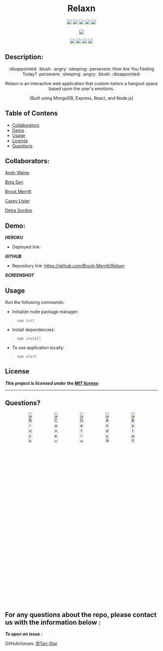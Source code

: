 <h1 align="center">Relaxn</h1>


<p align="center">
<img src="https://img.shields.io/badge/license-MIT-red"/>
<img src="https://img.shields.io/github/repo-size/Brock-Merritt/Relaxn?style=flat&logo=appveyor"/>
<img src="https://img.shields.io/github/languages/top/Brock-Merritt/Relaxn?style=flat&logo=appveyor"/>
<img src="https://img.shields.io/github/last-commit/Brock-Merritt/Relaxn?style=flat&logo=appveyor"/>
<img src="https://img.shields.io/github/issues/Brock-Merritt/Relaxn?style=flat&logo=appveyor"/>
</P>
<p align="center">
<img src="https://img.shields.io/badge/M.E.R.N.-white"/>
</p>
<p align="center">
<img src="https://img.shields.io/badge/MongoDB-orange"/>
  <img src="https://img.shields.io/badge/Express-purple" >
<img src="https://img.shields.io/badge/React-yellow" />
<img src="https://img.shields.io/badge/Node.js-blue"  />
</p>

## Description:

<p align="center">
  :disappointed: <!-- sad --> :blush: <!-- happy --> :angry:<!-- angry --> :sleeping: <!-- tired --> :persevere:<!-- stressed -->    How Are You Feeling Today?    :persevere:<!-- stressed --> :sleeping: <!-- tired --> :angry:<!-- angry --> :blush: <!--   happy --> :disappointed: <!-- sad --> 
</p>
<p align="center">Relaxn is an interactive web application that custom-tailors a hangout space based upon the user's emotions.</p>
<p align="center">(Built using MongoDB, Express, React, and Node.js)</p>

## Table of Contens

- [Collaborators](#collaborators)
- [Demo](#demo)
- [Usage](#usage)
- [License](#license)
- [Questions](#questions)

## Collaborators:

[Andy Waine](https://github.com/Andy-Waine)

[Bota Seri](https://github.com/Tari-Star)

[Brock Merritt](https://github.com/Brock-Merritt)

[Casey Lister](https://github.com/caseylister)

[Detra Gordon](https://github.com/detrasmental)





## Demo:

**_HEROKU_**

- Deployed link:[]()

**_GITHUB_**

- Repository link: https://github.com/Brock-Merritt/Relaxn

**_SCREENSHOT_**


## Usage

Run the following commands:

- Initialize node package manager:

> `npm init`

- Install dependencies:

> `npm install`

- To use application locally:

> `npm start`

## License

**_This project is licensed under the [MIT license](https://choosealicense.com/licenses/mit)_**

---

## Questions?

<p align="center">
<img src="https://avatars.githubusercontent.com/u/88811836?v=4" alt="Brock Merritt" width="16%" />
<img src="https://avatars.githubusercontent.com/u/61242698?v=4" alt="Casey Lister" width="16%" />
<img src="https://avatars.githubusercontent.com/u/85942489?v=4" alt="Detra Gordon" width="16%" />
<img src="https://avatars.githubusercontent.com/u/88730354?v=4" alt="Andy Waine" width="16%" />
<img src="https://avatars.githubusercontent.com/u/89365355?v=4" alt="Bota Seri" width="16%" />
  </p>

  For any questions about the repo, please contact us with the information below :
  ---
  
 ***To open an issue :***
 
 GitHub/Issues: [@Tari-Star](https://github.com/Brock-Merritt/Relaxn/issues)
